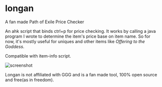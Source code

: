# longan
A fan made Path of Exile Price Checker

An ahk script that binds ctrl+p for price checking. It works by calling a java program I wrote to determine the item's price base on item name. So for now, it's mostly useful for uniques and other items like _Offering to the Goddess_.

Compatible with item-info script.

![screenshot](https://cloud.githubusercontent.com/assets/75921/18462369/31bb1150-79b4-11e6-8068-f98a5c04120b.PNG)

Longan is not affiliated with GGG and is a fan made tool, 100% open source and free(as in freedom).
